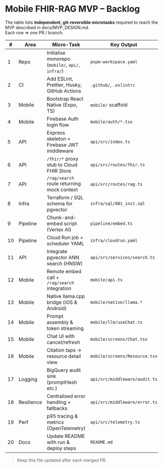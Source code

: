 # Mobile FHIR-RAG MVP – Backlog

The table lists **independent, git-reversible microtasks** required to reach the
MVP described in docs/MVP_DESIGN.md.  
Each row ⇒ one PR / branch.

| # | Area | Micro-Task | Key Output |
|---|------|------------|------------|
| 1 | Repo | Initialise monorepo (`mobile/`, `api/`, `infra/`) | `pnpm-workspace.yaml` |
| 2 | CI   | Add ESLint, Prettier, Husky, GitHub Actions | `.github/`, `.eslintrc` |
| 3 | Mobile | Bootstrap React Native (Expo, TS) | `mobile/` scaffold |
| 4 | Mobile | Firebase Auth login flow | `mobile/auth/*.tsx` |
| 5 | API  | Express skeleton + Firebase JWT middleware | `api/src/index.ts` |
| 6 | API  | `/fhir/*` proxy stub to Cloud FHIR Store | `api/src/routes/fhir.ts` |
| 7 | API  | `/rag/search` route returning mock context | `api/src/routes/rag.ts` |
| 8 | Infra | Terraform / SQL schema for pgvector | `infra/sql/001_init.sql` |
| 9 | Pipeline | Chunk-and-embed script (Vertex AI) | `pipeline/embed.ts` |
|10 | Pipeline | Cloud Run job + scheduler YAML | `infra/cloudrun.yaml` |
|11 | API  | Integrate pgvector ANN search (HNSW) | `api/src/services/search.ts` |
|12 | Mobile | Remote embed call + `/rag/search` integration | `mobile/api.ts` |
|13 | Mobile | Native llama.cpp bridge (iOS & Android) | `mobile/native/llama.*` |
|14 | Mobile | Prompt assembly & token streaming | `mobile/llm/useChat.ts` |
|15 | Mobile | Chat UI with cancel/refresh | `mobile/screens/Chat.tsx` |
|16 | Mobile | Citation taps → resource detail view | `mobile/screens/Resource.tsx` |
|17 | Logging | BigQuery audit sink (promptHash etc.) | `api/src/middleware/audit.ts` |
|18 | Resilience | Centralised error handling + fallbacks | `api/src/middleware/error.ts` |
|19 | Perf | p95 tracing & metrics (OpenTelemetry) | `api/src/telemetry.ts` |
|20 | Docs | Update README with run & deploy steps | `README.md` |

> Keep this file updated after each merged PR.

